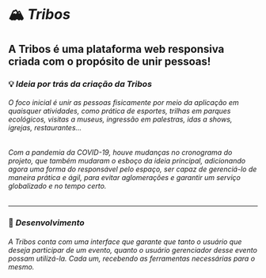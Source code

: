 # 🏔️ *Tribos*
## A Tribos é uma plataforma web responsiva criada com o propósito de unir pessoas!
### 💡 _Ideia por trás da criação da Tribos_
###### O foco inicial é unir as pessoas fisicamente por meio da aplicação em quaisquer atividades, como prática de esportes, trilhas em parques ecológicos, visitas a museus, ingressão em palestras, idas a shows, igrejas, restaurantes...

###### Com a pandemia da COVID-19, houve mudanças no cronograma do projeto, que também mudaram o esboço da ideia principal, adicionando agora uma forma do responsável pelo espaço, ser capaz de gerenciá-lo de maneira prática e ágil, para evitar aglomerações e garantir um serviço globalizado e no tempo certo.

***
### 🔨 _Desenvolvimento_
###### A Tribos conta com uma interface que garante que tanto o usuário que deseja participar de um evento, quanto o usuário gerenciador desse evento possam utilizá-la. Cada um, recebendo as ferramentas necessárias para o mesmo. 
